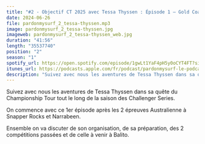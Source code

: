 ```yaml
---
title: "#2 - Objectif CT 2025 avec Tessa Thyssen : Épisode 1 – Gold Coast Pro et Sydney Surf Pro"
date: 2024-06-26
file: pardonmysurf_2_tessa-thyssen.mp3
image: pardonmysurf_2_tessa-thyssen.jpg
imageweb: pardonmysurf_2_tessa-thyssen_web.jpg
duration: "41:56"
length: "35537740"
position: "2"
season: "1"
spotify_url: https://open.spotify.com/episode/1gwLt1YaF4pH5y0oCYT4FT?si=0193c15db19742c9
itunes_url: https://podcasts.apple.com/fr/podcast/pardonmysurf-le-podcast/id1742516748?i=1000660289280
description: "Suivez avec nous les aventures de Tessa Thyssen dans sa quête du Championship Tour tout le long de la saison des Challenger Series. On commence avec ce 1er épisode après les 2 épreuves Australienne à Snapper Rocks et Narrabeen. Ensemble on va discuter de son organisation, de sa préparation, des 2 compétitions passées et de celle à venir à Balito."
---
```


Suivez avec nous les aventures de Tessa Thyssen dans sa quête du Championship Tour tout le long de la saison des Challenger Series.

On commence avec ce 1er épisode après les 2 épreuves Australienne à Snapper Rocks et Narrabeen.

Ensemble on va discuter de son organisation, de sa préparation, des 2 compétitions passées et de celle à venir à Balito.